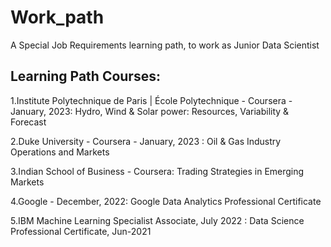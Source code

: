 # Work_path
A Special Job Requirements learning path, to work as Junior Data Scientist

## Learning Path Courses: 

1.Institute Polytechnique de Paris | École Polytechnique - Coursera - January, 2023: Hydro, Wind & Solar power: Resources, Variability & Forecast

2.Duke University - Coursera - January, 2023 : Oil & Gas Industry Operations and Markets

3.Indian School of Business - Coursera: Trading Strategies in Emerging Markets

4.Google - December, 2022: Google Data Analytics Professional Certificate

5.IBM Machine Learning Specialist Associate, July 2022 : Data Science Professional Certificate, Jun-2021 
